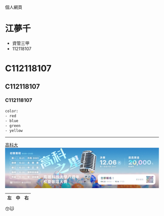 個人網頁
# 江夢千
- 資管三甲
- 112118107
# C112118107
## C112118107
### C112118107


```
color:
- red
- blue
- green
- yellow
```
---
[高科大](https://www.nkust.edu.tw/)
![NKUST](mobileadv_6752_6953241_72912.png)

| 左 | 中 | 右 |
| :-------|:---------:|-----:|

😙🐱
